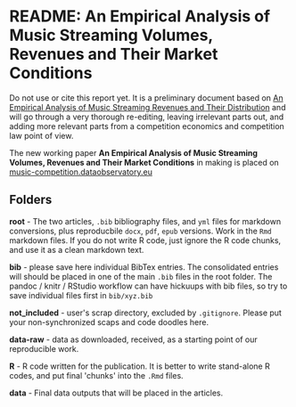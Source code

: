 # README: An Empirical Analysis of Music Streaming Volumes, Revenues and Their Market Conditions

Do not use or cite this report yet.  It is a preliminary document based on [An Empirical Analysis of Music Streaming Revenues and Their Distribution](https://reprex.nl/publication/mce_empirical_streaming_2021/) and will go through a very thorough re-editing, leaving irrelevant parts out, and adding more relevant parts from a competition economics and competition law point of view.

The new working paper **An Empirical Analysis of Music Streaming Volumes, Revenues and Their Market Conditions** in making is placed on [music-competition.dataobservatory.eu](https://music-competition.dataobservatory.eu/)

## Folders

**root** - The two articles, `.bib` bibliography files, and `yml` files for markdown conversions, plus reproducbile `docx`, `pdf`, `epub` versions. Work in the `Rmd` markdown files. If you do not write R code, just ignore the R code chunks, and use it as a clean markdown text.

**bib** - please save here individual BibTex entries.  The consolidated entries will should be placed in one of the main `.bib` files in the root folder. The pandoc / knitr / RStudio workflow can have hickuups with bib files, so try to save individual files first in `bib/xyz.bib`

**not_included** - user's scrap directory, excluded by `.gitignore`.  Please put your non-synchronized scaps and code doodles here.

**data-raw** - data as downloaded, received, as a starting point of our reproducible work.

**R** - R code written for the publication.  It is better to write stand-alone R codes, and put final 'chunks' into the `.Rmd` files.

**data** - Final data outputs that will be placed in the articles.

